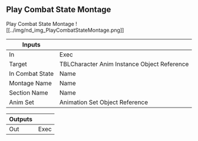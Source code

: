 ## Play Combat State Montage
Play Combat State Montage
![[../img/nd_img_PlayCombatStateMontage.png]]

|Inputs||
|--|--|
| In | Exec |
| Target | TBLCharacter Anim Instance Object Reference |
| In Combat State | Name |
| Montage Name | Name |
| Section Name | Name |
| Anim Set | Animation Set Object Reference |

|Outputs||
|--|--|
| Out | Exec |

